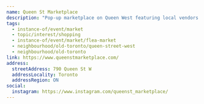 ```yaml
---
name: Queen St Marketplace
description: "Pop-up marketplace on Queen West featuring local vendors and artisans. Check website for dates and locations."
tags:
  - instance-of/event/market
  - topic/interest/shopping
  - instance-of/event/market/flea-market
  - neighbourhood/old-toronto/queen-street-west
  - neighbourhood/old-toronto
link: https://www.queenstmarketplace.com/
address:
  streetAddress: 790 Queen St W
  addressLocality: Toronto
  addressRegion: ON
social:
  instagram: https://www.instagram.com/queenst_marketplace/
---
```

